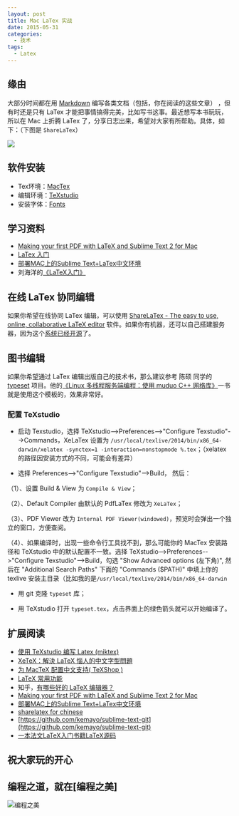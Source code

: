 ```yaml
---
layout: post
title: Mac LaTex 实战
date: 2015-05-31
categories:
  - 技术
tags:
  - Latex
---
```


## 缘由

大部分时间都在用 [Markdown](https://guides.github.com/features/mastering-markdown/) 编写各类文档（包括，你在阅读的这些文章） ，但有时还是只有 LaTex 才能把事情搞得完美，比如写书这事。最近想写本书玩玩，所以在 Mac 上折腾 LaTex 了，分享日志出来，希望对大家有所帮助。具体，如下：（下图是 `ShareLaTex`） 

![](/img/article/05/2015-05-31-sharelatex.png)


## 软件安装

* Tex环境：[MacTex](http://www.tug.org/mactex/)
* 编辑环境：[TeXstudio](http://texstudio.sourceforge.net/)
* 安装字体：[Fonts](http://www.tug.org/mactex/fonts/index.html)


## 学习资料

* [Making your first PDF with LaTeX and Sublime Text 2 for Mac](http://economistry.com/2013/01/installing-and-using-latex-for-mac/)
* [LaTex 入门](http://www.jianshu.com/p/e59aaac15088)
* [部署MAC上的Sublime Text+LaTex中文环境](http://www.readern.com/sublime-text-latex-chinese-under-mac.html)
* 刘海洋的[《LaTeX入门》](http://book.douban.com/subject/24703731/)


## 在线 LaTex 协同编辑

如果你希望在线协同 LaTex 编辑，可以使用 [ShareLaTex - The easy to use, online, collaborative LaTeX editor](https://www.sharelatex.com/) 软件。如果你有机器，还可以自己搭建服务器，因为这个[系统已经开源](https://github.com/sharelatex/sharelatex)了。


## 图书编辑

如果你希望通过 LaTex 编辑出版自己的技术书，那么建议参考 陈硕 同学的 [typeset](https://github.com/chenshuo/typeset) 项目。他的[《Linux 多线程服务端编程：使用 muduo C++ 网络库》](http://book.douban.com/subject/20471211/)一书就是使用这个模板的，效果非常好。


### 配置 TeXstudio

* 启动 Texstudio，选择 TeXstudio-->Preferences-->"Configure Texstudio"-->Commands，XeLaTex 设置为 `/usr/local/texlive/2014/bin/x86_64-darwin/xelatex -synctex=1 -interaction=nonstopmode %.tex`；（xelatex 的路径因安装方式的不同，可能会有差异）

* 选择 Preferences-->"Configure Texstudio"-->Build， 然后：

（1）、设置 Build & View 为 `Compile & View`；

（2）、Default Compiler 由默认的 PdfLaTex 修改为 `XeLaTex`；

（3）、PDF Viewer 改为 `Internal PDF Viewer(windowed)`，预览时会弹出一个独立的窗口，方便查阅。

（4）、如果编译时，出现一些命令行工具找不到，那么可能你的 MacTex 安装路径和 TeXstudio 中的默认配置不一致。选择 TeXstudio-->Preferences-->"Configure Texstudio"-->Build，勾选 "Show Advanced options (左下角)", 然后在 "Additional Search Paths" 下面的 "Commands ($PATH)" 中填上你的 texlive 安装主目录（比如我的是`/usr/local/texlive/2014/bin/x86_64-darwin`

* 用 git 克隆 `typeset` 库；

* 用 TeXstudio 打开 `typeset.tex`，点击界面上的绿色箭头就可以开始编译了。


## 扩展阅读

* [使用 TeXstudio 编写 Latex (miktex)](http://blog.sina.com.cn/s/blog_4a238ec20101sl5n.html)
* [XeTeX：解決 LaTeX 惱人的中文字型問題](http://www.hitripod.com/blog/2011/04/xetex-chinese-font-cjk-latex/)
* [为 MacTeX 配置中文支持( TeXShop )](http://liam0205.me/2014/11/02/latex-mactex-chinese-support/)
* [LaTeX 常用功能](http://blog.csdn.net/solstice/article/details/638)
* 知乎，[有哪些好的 LaTeX 编辑器？](http://www.zhihu.com/question/19954023/answer/71112878?utm_campaign=webshare&utm_source=weibo&utm_medium=zhihu)
* [Making your first PDF with LaTeX and Sublime Text 2 for Mac](http://economistry.com/2013/01/installing-and-using-latex-for-mac/)
* [部署MAC上的Sublime Text+LaTex中文环境](http://www.readern.com/sublime-text-latex-chinese-under-mac.html)
* [sharelatex for chinese](https://www.sharelatex.com/learn/Chinese)
* [https://github.com/kemayo/sublime-text-git](https://github.com/kemayo/sublime-text-git)
* [一本法文LaTeX入门书籍LaTeX源码](http://www.latexstudio.net/archives/4705)


## 祝大家玩的开心

## 编程之道，就在[编程之美]

![编程之美](/img/weixin_qr.jpg)

